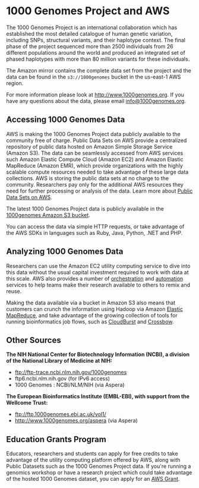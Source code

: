 # 1000 Genomes Project and AWS

The 1000 Genomes Project is an international collaboration which has established the most detailed catalogue of human genetic variation, including SNPs, structural variants, and their haplotype context. The final phase of the project sequenced more than 2500 individuals from 26 different populations around the world and produced an integrated set of phased haplotypes with more than 80 million variants for these individuals.

The Amazon mirror contains the complete data set from the project and the data can be found in the  `s3://1000genomes` bucket in the us-east-1 AWS region.

For more information please look at http://www.1000genomes.org. If you have any questions about the data, please email info@1000genomes.org.

## Accessing 1000 Genomes Data

AWS is making the 1000 Genomes Project data publicly available to the community free of charge. Public Data Sets on AWS provide a centralized repository of public data hosted on Amazon Simple Storage Service (Amazon S3). The data can be seamlessly accessed from AWS services such Amazon Elastic Compute Cloud (Amazon EC2) and Amazon Elastic MapReduce (Amazon EMR), which provide organizations with the highly scalable compute resources needed to take advantage of these large data collections. AWS is storing the public data sets at no charge to the community. Researchers pay only for the additional AWS resources they need for further processing or analysis of the data. Learn more about [Public Data Sets on AWS](https://aws.amazon.com/publicdatasets/).

The latest 1000 Genomes Project data is publicly available in the [1000genomes Amazon S3 bucket](http://s3.amazonaws.com/1000genomes).

You can access the data via simple HTTP requests, or take advantage of the AWS SDKs in languages such as Ruby, Java, Python, .NET and PHP.

## Analyzing 1000 Genomes Data

Researchers can use the Amazon EC2 utility computing service to dive into this data without the usual capital investment required to work with data at this scale. AWS also provides a number of [orchestration](https://aws.amazon.com/swf/) and [automation](https://aws.amazon.com/cloudformation/) services to help teams make their research available to others to remix and reuse.

Making the data available via a bucket in Amazon S3 also means that customers can crunch the information using Hadoop via Amazon [Elastic MapReduce](https://aws.amazon.com/emr/), and take advantage of the growing collection of tools for running bioinformatics job flows, such as [CloudBurst](http://sourceforge.net/apps/mediawiki/cloudburst-bio/index.php?title=CloudBurst) and [Crossbow](http://bowtie-bio.sourceforge.net/crossbow/index.shtml).

## Other Sources

**The NIH National Center for Biotechnology Information (NCBI), a division of the National Library of Medicine at NIH:**

- ftp://ftp-trace.ncbi.nlm.nih.gov/1000genomes
- ftp6.ncbi.nlm.nih.gov (for IPv6 access)
- 1000 Genomes : NCBI/NLM/NIH (via Aspera)

**The European Bioinformatics Institute (EMBL-EBI), with support from the Wellcome Trust:**

- ftp://ftp.1000genomes.ebi.ac.uk/vol1/
- http://www.1000genomes.org/aspera (via Aspera)

## Education Grants Program

Educators, researchers and students can apply for free credits to take advantage of the utility computing platform offered by AWS, along with Public Datasets such as the 1000 Genomes Project data. If you're running a genomics workshop or have a research project which could take advantage of the hosted 1000 Genomes dataset, you can apply for an [AWS Grant](https://aws.amazon.com/education/).